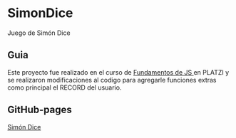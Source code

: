# SimonDice
Juego de Simón Dice 

## Guia 

Este proyecto fue realizado en el curso de [Fundamentos de JS ](https://platzi.com/clases/fundamentos-javascript/) en PLATZI y se realizaron modificaciones al codigo para agregarle funciones extras como principal el RECORD del usuario.

## GitHub-pages
[Simón Dice](https://cristiandrc.github.io/SimonDice/)

